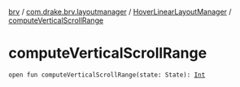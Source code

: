[brv](../../index.md) / [com.drake.brv.layoutmanager](../index.md) / [HoverLinearLayoutManager](index.md) / [computeVerticalScrollRange](./compute-vertical-scroll-range.md)

# computeVerticalScrollRange

`open fun computeVerticalScrollRange(state: State): `[`Int`](https://kotlinlang.org/api/latest/jvm/stdlib/kotlin/-int/index.html)